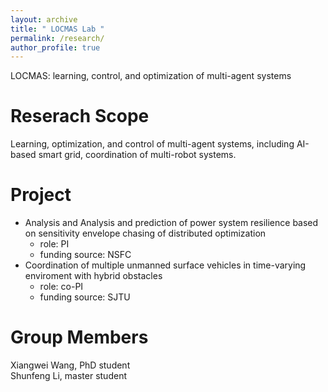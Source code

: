 ```yaml
---
layout: archive
title: " LOCMAS Lab "
permalink: /research/
author_profile: true
---
```


LOCMAS: learning, control, and optimization of multi-agent systems

Reserach Scope
======
Learning, optimization, and control of multi-agent systems, including AI-based smart grid, coordination of multi-robot systems.


Project
======
* Analysis and Analysis and prediction of power system resilience based on sensitivity envelope chasing of distributed optimization
  * role: PI
  * funding source: NSFC
* Coordination of multiple unmanned surface vehicles in time-varying enviroment with hybrid obstacles
  * role: co-PI
  * funding source: SJTU

Group Members
======
Xiangwei Wang, PhD student  
Shunfeng Li, master student
